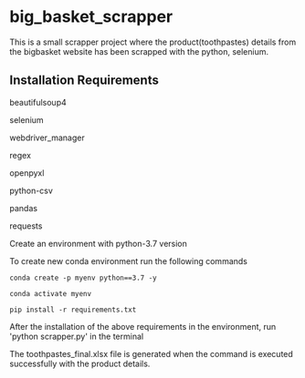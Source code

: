 # big_basket_scrapper

This is a small scrapper project where the product(toothpastes) details from the bigbasket website has been scrapped with the python, selenium.


## Installation Requirements

beautifulsoup4

selenium

webdriver_manager

regex

openpyxl

python-csv

pandas

requests

Create an environment with python-3.7 version

To create new conda environment run the following commands

`
conda create -p myenv python==3.7 -y
`

`
conda activate myenv
`

`
pip install -r requirements.txt
`

After the installation of the above requirements in the environment, run 'python scrapper.py' in the terminal

The toothpastes_final.xlsx file is generated when the command is executed successfully with the product details.
